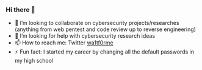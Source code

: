 ### Hi there 👋
- 👯 I’m looking to collaborate on cybersecurity projects/researches (anything from web pentest and code review up to reverse engineering)
- 🤔 I’m looking for help with cybersecurity research ideas 
- 📫 How to reach me: Twitter [wa1tf0rme](https://twitter.com/wa1tf0r_me)
- ⚡ Fun fact: I started my career by changing all the default passwords in my high school
